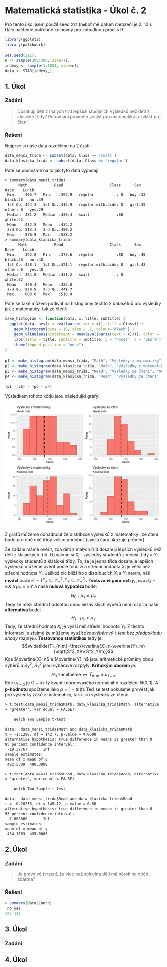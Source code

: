 # Matematická statistika - Úkol č. 2
Pro tento úkol jsem použil seed `212` (neboť mé datum narození je 2. 12.). Dále načteme potřebné knihovny pro pohodlnou práci s R.
```r
library(ggplot2)
library(patchwork)

set.seed(212);
n <- sample(200:300, size=1);
indexy <- sample(1:1851, size=n);
data <- STAR[indexy,];
```
## 1. Úkol
### Zadání
> Dosahují děti z malých tříd lepších studijních výsledků než děti z klasické třídy? Porovnání proveďte zvlášť pro matematiku a zvlášť pro čtení.
### Řešení
Nejprve si naše data rozdělíme na 2 části:
```r
data_mensi_trida <- subset(data, Class == 'small')
data_klasicka_trida <- subset(data, Class == 'regular')
```
Poté se podíváme na to jak tyto data vypadají:
```
> summary(data_mensi_trida)
      Math            Read                     Class      Sex        Race    Lunch   
 Min.   :405.7   Min.   :393.9   regular          : 0   boy :33   black:26   no :39  
 1st Qu.:454.3   1st Qu.:415.9   regular.with.aide: 0   girl:35   other: 0   yes:29  
 Median :481.2   Median :430.4   small            :68             white:42           
 Mean   :482.5   Mean   :434.2                                                       
 3rd Qu.:513.1   3rd Qu.:450.2                                                       
 Max.   :576.9   Max.   :538.2                                                       
> summary(data_klasicka_trida)
      Math            Read                     Class      Sex        Race    Lunch   
 Min.   :392.8   Min.   :378.6   regular          :88   boy :45   black:26   no :48  
 1st Qu.:458.1   1st Qu.:421.1   regular.with.aide: 0   girl:43   other: 0   yes:40  
 Median :484.8   Median :431.2   small            : 0             white:62           
 Mean   :490.4   Mean   :435.0                                                       
 3rd Qu.:520.5   3rd Qu.:448.7                                                       
 Max.   :603.0   Max.   :518.0       
```
Poté se také můžem podívat na histogramy těchto 2 datasetuů pro výsledky jak z matematiky, tak ze čtení:
```r
make_histogram <- function(data, x, title, subtitle) {
  ggplot(data, aes(x = eval(parse(text = x)), fill = Class)) +
    geom_histogram(bins = 10, size = .2, colour='black') +
    geom_vline(aes(xintercept = mean(eval(parse(text = x)))), color = "black", linetype = "dashed", size=1) +
    labs(title = title, subtitle = subtitle, y = "Počet", x = "Skóre") +
    theme(legend.position = "none")
}

p1 <- make_histogram(data_mensi_trida, "Math", "Výsledky z matematiky", "Menší třída") + xlim(400, 600)
p2 <- make_histogram(data_klasicka_trida, "Math", "Výsledky z matematiky", "Klasická třída") + xlim(400, 600)
p3 <- make_histogram(data_mensi_trida, "Read", "Výsledky ze čtení", "Menší třída") + xlim(350, 550)
p4 <- make_histogram(data_klasicka_trida, "Read", "Výsledky ze čtení", "Klasická třída") + xlim(350, 550)

(p1 + p3) / (p2 + p4)
```
Výsledkem tohoto kódu jsou následující grafy:

![Graf](https://raw.githubusercontent.com/vhotmar/school-stackedit/main/ms_plot_01_01.svg?t=2)

Z grafů můžeme odhadnout že distribuce výsledků z matematiky i ze čtení bude pro obě dvě třídy velice podobná (svislá čára ukazuje průměr).

Ze zadání máme ověřit, zda děti z malých tříd dosahují lepších výsledků než děti z klasických tříd. Označme si $X_i$ - výsledky studentů z menší třídy a $Y_i$ - výsledky studentů z klasické třídy. To, že je jedna třída dosahuje lepších výsledků můžeme ověřit podle toho zda střední hodnota $X_i$ je větší než střední hodnota $Y_i$. Jelikož nic bližšího o distribucích $X_i$ a $Y_i$ nevím, náš **model** bude $\mathcal{F}=\lbrace F_X \in \mathcal{L}^2_+, F_Y \in \mathcal{L}^2_+ \rbrace$. **Testované parametry**, jsou $\mu_{X}=\mathbb{E}X$ a $\mu_{Y}=\mathbb{E}Y$ a naše **nulová hypotéza** bude:
$$H_0: \mu_{X}\le\mu_{Y}$$
Tedy že mezi střední hodnotou obou nezávislých výběrů není rozdíl a naše **alternativa** bude:
$$H_1: \mu_{X}>\mu_{Y}$$
Tedy, že střední hodnota $X_i$ je vyšší než střední hodnota $Y_i$. Z těchto informací je zřejmé že můžeme využít *dvouvýběrový t-test bez předpokladu shody rozptylu*. **Testovanou statistikou** tedy je:
$$\widetilde{T}_{n,m}=\frac{\overline{X}_n-\overline{Y}_m}{\sqrt{S^2_X/n+S^2_Y/m}}$$
Kde $\overline{X}_n$ a $\overline{Y}_n$ jsou aritmetické průměry obou výběrů a $S^2_X$, $S^2_Y$ jsou výběrové rozptyly. **Kritickým oborem** je:
$$H_0 \text{ zamítneme} \iff \widetilde{T}_{n,m} \ge u_{1-\alpha} $$
Kde $u_{1-\alpha}$ je $(1-\alpha)$-tý kvantil normovaného normálního rozdělení $N(0,1)$. A **p-hodnotu** spočteme jako $p=1-\Phi(t)$.
Teď se test pokusíme provést jak pro výsledky žáků z matematiky, tak i pro výsledky ze čtení:
```
> t.test(data_mensi_trida$Math, data_klasicka_trida$Math, alternative = "greater", var.equal = FALSE)

	Welch Two Sample t-test

data:  data_mensi_trida$Math and data_klasicka_trida$Math
t = -1.1298, df = 142.7, p-value = 0.8698
alternative hypothesis: true difference in means is greater than 0
95 percent confidence interval:
 -19.37767       Inf
sample estimates:
mean of x mean of y 
 482.5309  490.3908 
 
> t.test(data_mensi_trida$Read, data_klasicka_trida$Read, alternative = "greater", var.equal = FALSE)

	Welch Two Sample t-test

data:  data_mensi_trida$Read and data_klasicka_trida$Read
t = -0.20235, df = 145.12, p-value = 0.58
alternative hypothesis: true difference in means is greater than 0
95 percent confidence interval:
 -7.803009       Inf
sample estimates:
mean of x mean of y 
 434.1563  435.0063 

```
## 2. Úkol
### Zadání
> Je pravdivé tvrzení, že více než polovina dětí má nárok na oběd zdarma?
### Řešení
```r
> summary(data$Lunch)
 no yes 
125 115 
```

## 3. Úkol
### Zadání

## 4. Úkol

<!--stackedit_data:
eyJoaXN0b3J5IjpbLTE3MzkzMjk3NjQsLTMwMDAwOTMxNiwxNz
cwNTIyNzUwLDE2MjU4Nzg5MTAsLTcwNzMxMzIwOCw2NTM5Nzgy
MzYsODA2NzkwOTM2LC0xODYzMTc1NTM5LC0xNDI0NTE5MjA2XX
0=
-->